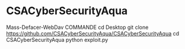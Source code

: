 # CSACyberSecurityAqua
Mass-Defacer-WebDav
COMMANDE 
cd Desktop
git clone https://github.com/CSACyberSecurityAqua/CSACyberSecurityAqua
cd CSACyberSecurityAqua
python exploit.py
